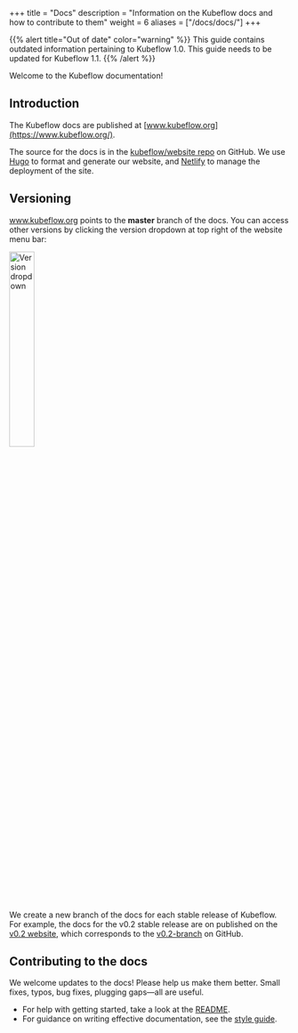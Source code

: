 +++
title =  "Docs"
description = "Information on the Kubeflow docs and how to contribute to them"
weight = 6
aliases = ["/docs/docs/"]
+++

{{% alert title="Out of date" color="warning" %}}
This guide contains outdated information pertaining to Kubeflow 1.0. This guide
needs to be updated for Kubeflow 1.1.
{{% /alert %}}


Welcome to the Kubeflow documentation!

## Introduction

The Kubeflow docs are published at 
[www.kubeflow.org](https://www.kubeflow.org/).

The source for the docs is in the 
[kubeflow/website repo](https://github.com/kubeflow/website/) on GitHub.
We use [Hugo](https://gohugo.io/) to format and generate our website, and
[Netlify](https://www.netlify.com/) to manage the deployment of the site.

## Versioning

www.kubeflow.org points to the **master** branch of the docs. You can access
other versions by clicking the version dropdown at top right of the website
menu bar:

<img src="/docs/images/version-dropdown.png" 
  alt="Version dropdown"
  style="width:30%;"
  class="mt-3 mb-3 border border-info rounded">

We create a new branch of the docs for each stable release of Kubeflow. 
For example, the docs for the v0.2 stable release are on published on the
[v0.2 website](https://v0-2.kubeflow.org/docs/about/kubeflow/), which
corresponds to the
[v0.2-branch](https://github.com/kubeflow/website/tree/v0.2-branch) on
GitHub.

## Contributing to the docs

We welcome updates to the docs! Please help us make them better. Small fixes,
typos, bug fixes, plugging gaps&mdash;all are useful. 

* For help with getting started, take a look at the 
  [README](https://github.com/kubeflow/website/blob/master/README.md).
* For guidance on writing effective documentation, see the 
  [style guide](/docs/about/style-guide/).
